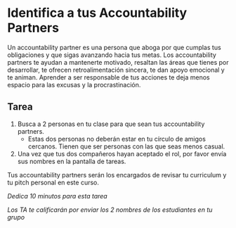 ﻿# Identifica a tus Accountability Partners

Un accountability partner es una persona que aboga por que cumplas tus obligaciones y que sigas avanzando hacia tus metas. Los accountability partners te ayudan a mantenerte motivado, resaltan las áreas que tienes por desarrollar, te ofrecen retroalimentación sincera, te dan apoyo emocional y te animan. Aprender a ser responsable de tus acciones te deja menos espacio para las excusas y la procrastinación.

## Tarea

1. Busca a 2 personas en tu clase para que sean tus accountability partners.
   - Estas dos personas no deberán estar en tu círculo de amigos cercanos. Tienen que ser personas con las que seas menos casual.
1. Una vez que tus dos compañeros hayan aceptado el rol, por favor envía sus nombres en la pantalla de tareas.

Tus accountability partners serán los encargados de revisar tu curriculum y tu pitch personal en este curso.

_Dedica 10 minutos para esta tarea_

_Los TA te calificarán por enviar los 2 nombres de los estudiantes en tu grupo_

